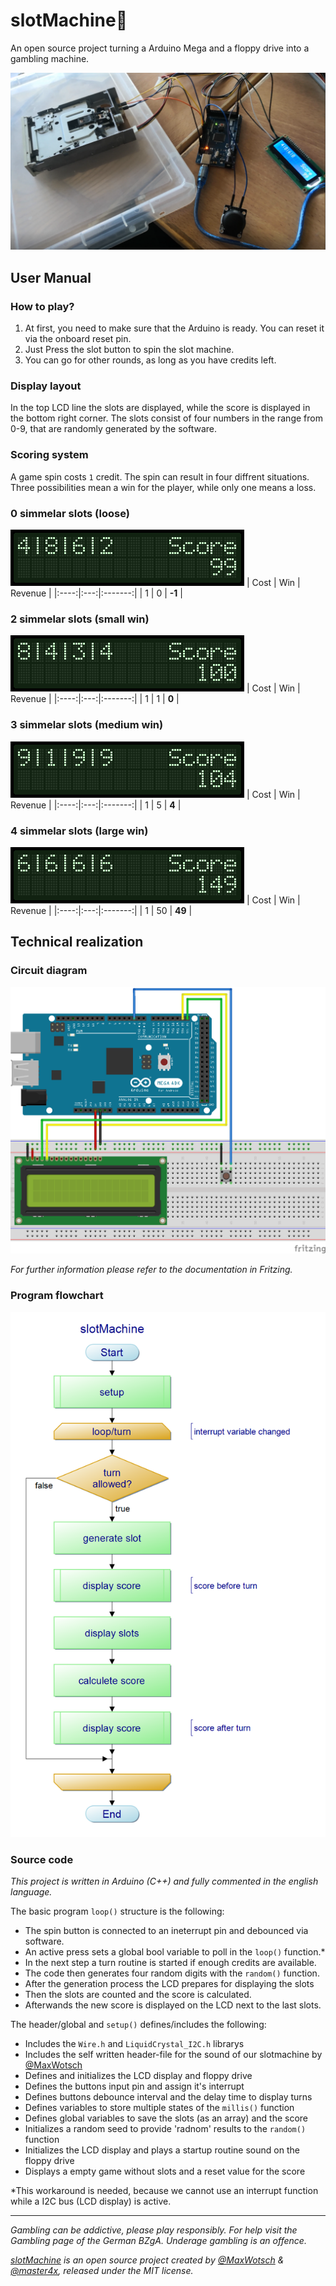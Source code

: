 # slotMachine🎰
An open source project turning a Arduino Mega and a floppy drive into a gambling machine.

![buildOverview](img/build.png)

## User Manual

### How to play?
1. At first, you need to make sure that the Arduino is ready. You can reset it via the onboard reset pin.
2. Just Press the slot button to spin the slot machine.
3. You can go for other rounds, as long as you have credits left.

### Display layout
In the top LCD line the slots are displayed, while the score is displayed in the bottom right corner.
The slots consist of four numbers in the range from 0-9, that are randomly generated by the software.

### Scoring system
A game spin costs `1` credit. The spin can result in four diffrent situations.
Three possibilities mean a win for the player, while only one means a loss.

### 0 simmelar slots (loose)
![noWinLCD](img/noWin.png)
| Cost | Win | Revenue |
|:----:|:---:|:-------:|
|   1  |  0  |  **-1** |

### 2 simmelar slots (small win)
![smallWinLCD](img/smallWin.png)
| Cost | Win | Revenue |
|:----:|:---:|:-------:|
|   1  |  1  |  **0**  |

### 3 simmelar slots (medium win)
![mediumWinLCD](img/mediumWin.png)
| Cost | Win | Revenue |
|:----:|:---:|:-------:|
|   1  |  5  |  **4**  |

### 4 simmelar slots (large win)
![bigWinLCD](img/bigWin.png)
| Cost | Win | Revenue |
|:----:|:---:|:-------:|
|   1  |  50 |  **49** |

## Technical realization

### Circuit diagram
![fritzingCircuit](img/circuit.png)

*For further information please refer to the documentation in Fritzing.*

### Program flowchart
![flowChart](img/flowchart.png)

### Source code
*This project is written in Arduino (C++) and fully commented in the english language.*

The basic program `loop()` structure is the following:
- The spin button is connected to an ineterrupt pin and debounced via software.
- An active press sets a global bool variable to poll in the `loop()` function.*
- In the next step a turn routine is started if enough credits are available.
- The code then generates four random digits with the `random()` function.
- After the generation process the LCD prepares for displaying the slots
- Then the slots are counted and the score is calculated.
- Afterwands the new score is displayed on the LCD next to the last slots.

The header/global and `setup()` defines/includes the following:
- Includes the `Wire.h` and `LiquidCrystal_I2C.h` librarys
- Includes the self written header-file for the sound of our slotmachine by [@MaxWotsch](https://github.com/MaxWotsch)
- Defines and initializes the LCD display and floppy drive
- Defines the buttons input pin and assign it's interrupt
- Defines buttons debounce interval and the delay time to display turns
- Defines variables to store multiple states of the `millis()` function
- Defines global variables to save the slots (as an array) and the score
- Initializes a random seed to provide 'radnom' results to the `random()` function
- Initializes the LCD display and plays a startup routine sound on the floppy drive
- Displays a empty game without slots and a reset value for the score

*This workaround is needed, because we cannot use an interrupt function while a I2C bus (LCD display) is active.

----

*Gambling can be addictive, please play responsibly. For help visit the Gambling page of the German BZgA. Underage gambling is an offence.*

*[slotMachine](https://github.com/master4x/slotMachine) is an open source project created by [@MaxWotsch](https://github.com/MaxWotsch) & [@master4x](https://github.com/master4x), released under the MIT license.*
